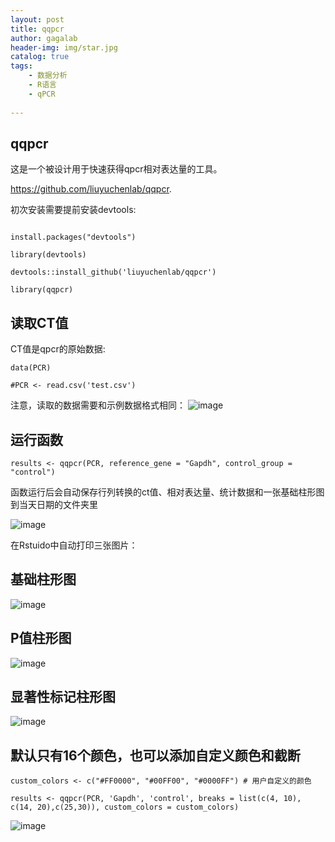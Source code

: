 ```yaml
---
layout: post
title: qqpcr
author: gagalab
header-img: img/star.jpg
catalog: true
tags:
    - 数据分析
    - R语言
    - qPCR
    
---
```




## qqpcr

这是一个被设计用于快速获得qpcr相对表达量的工具。

<https://github.com/liuyuchenlab/qqpcr>.

初次安装需要提前安装devtools:
```

install.packages("devtools")

library(devtools)

devtools::install_github('liuyuchenlab/qqpcr')

library(qqpcr)
```

## 读取CT值

CT值是qpcr的原始数据:
```
data(PCR)

#PCR <- read.csv('test.csv')
```
注意，读取的数据需要和示例数据格式相同：
![image](https://github.com/user-attachments/assets/ec5099f9-222b-4b62-8bde-469b2b6fff3b)


## 运行函数
```
results <- qqpcr(PCR, reference_gene = "Gapdh", control_group = "control")
```

函数运行后会自动保存行列转换的ct值、相对表达量、统计数据和一张基础柱形图到当天日期的文件夹里

![image](https://github.com/user-attachments/assets/ca55d721-8b91-455d-82ad-6b218037049c)


在Rstuido中自动打印三张图片：

## 基础柱形图

![image](https://github.com/user-attachments/assets/fa4f54b5-10eb-4d66-a580-53a350966c99)


## P值柱形图

![image](https://github.com/user-attachments/assets/847655a7-3edc-4997-8dfb-9249ed2df659)


## 显著性标记柱形图

![image](https://github.com/user-attachments/assets/8fbb7e83-a59c-4211-82a1-a4a91d64940c)


## 默认只有16个颜色，也可以添加自定义颜色和截断

```
custom_colors <- c("#FF0000", "#00FF00", "#0000FF") # 用户自定义的颜色

results <- qqpcr(PCR, 'Gapdh', 'control', breaks = list(c(4, 10), c(14, 20),c(25,30)), custom_colors = custom_colors)
```

![image](https://github.com/user-attachments/assets/83034fcd-90df-4103-bcd3-9c5dc882be6a)

